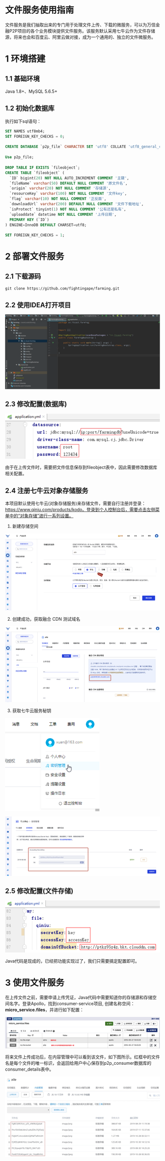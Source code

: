 # 文件服务使用指南

文件服务是我们抽取出来的专门用于处理文件上传、下载的微服务，可以为万信金融P2P项目的各个业务模块提供文件服务。该服务默认采用七牛云作为文件存储源，将来也会和百度云、阿里云做对接，成为一个通用的、独立的文件微服务。

# 1 环境搭建

## 1.1 基础环境

 Java 1.8+、MySQL 5.6.5+

## 1.2 初始化数据库

 执行如下sql语句：

```sql
SET NAMES utf8mb4;
SET FOREIGN_KEY_CHECKS = 0;

CREATE DATABASE `p2p_file` CHARACTER SET 'utf8' COLLATE 'utf8_general_ci';

Use p2p_file;

DROP TABLE IF EXISTS `fileobject`;
CREATE TABLE `fileobject` (
  `ID` bigint(20) NOT NULL AUTO_INCREMENT COMMENT '主键',
  `fileName` varchar(50) DEFAULT NULL COMMENT '原文件名',
  `origin` varchar(20) NOT NULL COMMENT '存储源',
  `resourceKey` varchar(100) NOT NULL COMMENT '文件key',
  `flag` varchar(10) NOT NULL COMMENT '正反面',
  `downloadUrl` varchar(200) DEFAULT NULL COMMENT '文件下载地址',
  `isProtect` tinyint(1) NOT NULL COMMENT '公有还是私有',
  `uploaddate` datetime NOT NULL COMMENT '上传日期',
  PRIMARY KEY (`ID`)
) ENGINE=InnoDB DEFAULT CHARSET=utf8;

SET FOREIGN_KEY_CHECKS = 1;
```

# 2 部署文件服务

## 2.1 下载源码

```
git clone https://github.com/fightingape/farming.git
```

## 2.2  使用IDEA打开项目

[![image-20190801105102236](img/image-20190801105102236.png)]()

## 2.3 修改配置(数据库)

![1573545672594](img\1573545672594.png)

由于在上传文件时，需要把文件信息保存到fileobject表中，因此需要修改数据库相关配置。

## 2.4 注册七牛云对象存储服务

本项目默认使用七牛云(对象存储服务)来存储文件，需要自行注册并登录：https://www.qiniu.com/products/kodo。登录到个人控制台后，需要点击左侧菜单中的“对象存储”进行一系列设置。

1. 新建存储空间

[![image-20190801110104168](img/image-20190801110104168.png)]()

2. 创建成功，获取融合 CDN 测试域名

[![image-20190801110213687](img/image-20190801110213687.png)]()

3. 获取七牛云服务秘钥

![1573549242384](img\1573549242384.png)

[![image-20190801110320396](img/image-20190801110320396.png)]()

## 2.5 修改配置(文件存储)

![1573549447811](img\1573549447811.png)

Java代码是现成的，已经把功能实现过了，我们只需要搞定配置即可。



# 3 使用文件服务

在上传文件之前，需要申请上传凭证，Java代码中需要知道你的存储源和存储空间名字。登录Apollo，找到consumer-service项目, 创建名称空间：**micro_service.files**，并进行如下配置：

[![image-20190801114802913](img/image-20190801114802913.png)]()

将来文件上传成功后，在内容管理中可以看到该文件，如下图所示。红框中的文件名是每个文件的唯一标识，会返回给用户中心保存到p2p_consumer数据库的consumer_details表中。

![img](img\2884932800.bmp)